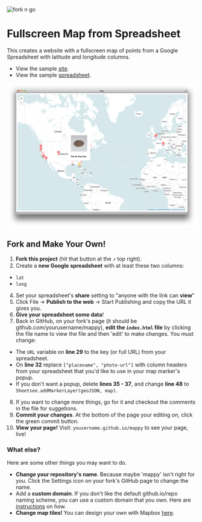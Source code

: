 <img src="https://raw.githubusercontent.com/jlord/forkngo/gh-pages/badges/sky.png" alt="fork n go" width="200">

# Fullscreen Map from Spreadsheet

This creates a website with a fullscreen map of points from a Google Spreadsheet with latitude and longitude columns.

- View the sample [site](http://jlord.github.io/mappy).
- View the sample [spreadsheet](https://docs.google.com/a/github.com/spreadsheet/lv?key=0Ao5u1U6KYND7dGN5QngweVJUWE16bTRob0d2a3dCbnc).

![screenshot](mappy-ss.png)

## Fork and Make Your Own!

1. **Fork this project** (hit that button at the ⤴︎ top right).
2. Create a **new Google spreadsheet** with at least these two columns:
 - `lat`
 - `long`
4. Set your spreadsheet's **share** setting to "anyone with the link can **view**"
5. Click File -> **Publish to the web** -> Start Publishing and copy the URL it gives you.
6. **Give your spreadsheet some data**!
7. Back in GitHub, on your fork's page (it should be github.com/yourusername/mappy), **edit the `index.html` file**  by clicking the file name to view the file and then 'edit' to make changes. You must change:
 - The `URL` variable on **line 29** to the key (or full URL) from your spreadsheet.
 - On **line 32** replace `["placename", "photo-url"]` with column headers from your spreadsheet that you'd like to use in your map marker's popup.
  - If you don't want a popup, delete **lines 35 - 37**, and change **line 48** to `Sheetsee.addMarkerLayer(geoJSON, map)`.
8. If you want to change more things, go for it and checkout the comments in the file for suggetions.
9. **Commit your changes**. At the bottom of the page your editing on, click the green commit button.
10. **View your page!** Visit: `yousername.github.io/mappy` to see your page, live!

### What else?

Here are some other things you may want to do.

- **Change your repository's name**. Because maybe 'mappy' isn't right for you. Click the Settings icon on your fork's GitHub page to change the name.
- Add a **custom domain**. If you don't like the default github.io/repo naming scheme, you can use a custom domain that you own. Here are [instructions](https://help.github.com/articles/setting-up-a-custom-domain-with-github-pages) on how.
- **Change map tiles!** You can design your own with Mapbox [here](https://www.mapbox.com/editor/).
